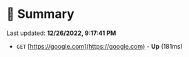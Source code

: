 # 📖 Summary
Last updated: **12/26/2022, 9:17:41 PM**

- `GET` [https://google.com](https://google.com) - **Up** (181ms)
